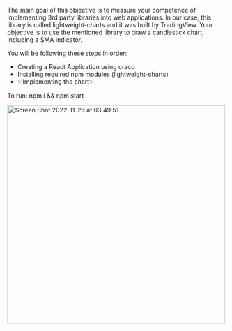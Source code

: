 
The main goal of this objective is to measure your competence of implementing 3rd party libraries into web applications. In our case, this library is called lightweight-charts and it was built by TradingView. Your objective is to use the mentioned library to draw a candlestick chart, including a SMA indicator. 

You will be following these steps in order:

- Creating a React Application using craco
- Installing required npm modules (lightweight-charts)
- ✨Implementing the chart✨

To run: npm i && npm start

<img width="500" alt="Screen Shot 2022-11-26 at 03 49 51" src="https://user-images.githubusercontent.com/67219175/204066353-65903f8e-0686-433c-8ec8-bb42183397ce.png">

